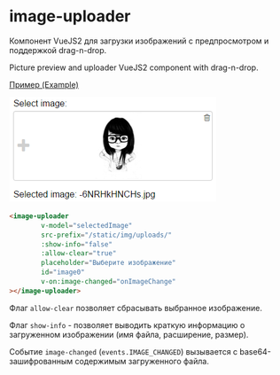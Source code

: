 # image-uploader

Компонент VueJS2 для загрузки изображений с предпросмотром и поддержкой drag-n-drop.

Picture preview and uploader VueJS2 component with drag-n-drop.

[Пример (Example)](http://insbor.ru/vue/image-uploader/ "Component example")

![Пример (example)](https://raw.githubusercontent.com/va-fursenko/image-uploader/master/example/image-uploader-example.png "Пример (example)")

```html
<image-uploader
        v-model="selectedImage"
        src-prefix="/static/img/uploads/"
        :show-info="false"
        :allow-clear="true"
        placeholder="Выберите изображение"
        id="image0"
        v-on:image-changed="onImageChange"
></image-uploader>
```

Флаг `allow-clear` позволяет сбрасывать выбранное изображение. 

Флаг `show-info` - позволяет выводить краткую информацию о загруженном изображении (имя файла, расширение, размер). 

Событие `image-changed` (`events.IMAGE_CHANGED`) вызывается с base64-зашифрованным содержимым загруженного файла.
